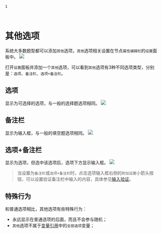 ```index
1
```
```tag

```
```summary

```
# 其他选项

系统大多数题型都可以添加`其他`选项，`其他`选项相关设置在节点`属性编辑栏`的`设置`面板中。
<img src='../../assets/snapshots/node-setting/other/choice.png'>

打开`设置`面板并添加一个`其他`选项，可以看到`其他`选项有3种不同选项类型，分别是：`选项`、`备注栏`、`选项+备注栏`。

## 选项
显示为可选择的选项，与一般的选择题选项相同。
<img src='../../assets/snapshots/node-setting/other/choice.png'>


## 备注栏
显示为输入框，与一般的填空题选项相同。
<img src='../../assets/snapshots/node-setting/other/comments.png'>


## 选项+备注栏
显示为选项，但选中该选项后，选项下方显示输入框。
<img src='../../assets/snapshots/node-setting/other/both.png'>

> 当设置为`备注栏`或`选项+备注栏`时，点击选项输入框右侧的`附加设置`小箭头按钮，可以设置验证备注栏中输入的内容，具体参见[输入验证](../11nodeSettings/03optionSetting/04inputValidation.md)。

## 特殊行为
和普通选项相比，其他选项有些特殊行为：
+ 永远显示在普通选项的后面，而且不会参与随机；
+ `其他`选项不属于[变量引用](../variable/usage.md)中的`全部选项`变量；


